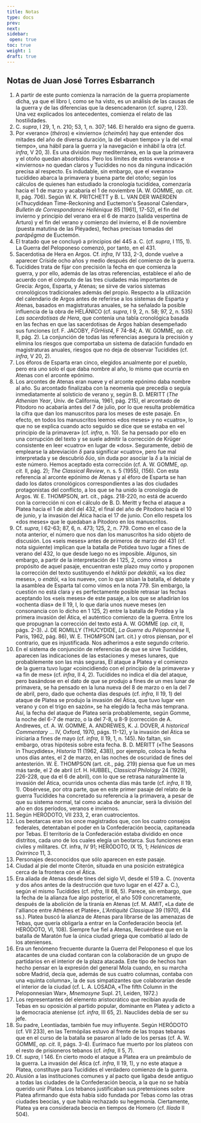 ```yaml
---
title: Notas
type: docs
prev:
next:
sidebar:
 open: true
toc: true
weight: 1
draft: true
---
```


## Notas de Juan José Torres Esbarranch

<!-- ḗ ṓ ỳ -->

1. A partir de este punto comienza la narración de la guerra propiamente dicha, ya que el libro I, como se ha visto, es un análisis de las causas de la guerra y de las diferencias que la desencadenaron (cf. *supra*, I 23). Una vez explicados los antecedentes, comienza el relato de las hostilidades.
2. C. *supra*, I 29, 1, n. 210; 53, 1, n. 307; 146. El heraldo era signo de guerra.
3. Por «verano» (*théros*) e «invierno» (*cheimṓn*) hay que entender dos mitades del año de diversa duración, la del «buen tiempo» y la del «mal tiempo», una hábil para la guerra y la navegación e inhábil la otra (cf. *infra*, V 20, 3). Es una división muy mediterránea, en la que la primavera y el otoño quedan absorbidos. Pero los límites de estos «veranos» e «inviernos» no quedan claros y Tucídides no nos da ninguna indicación precisa al respecto. Es indudable, sin embargo, que el «verano» tucídideo abarca la primavera y buena parte del otoño; según los cálculos de quienes han estudiado la cronología tucidídea, comenzaría hacia el 1 de marzo y acabaría el 1 de noviembre (A. W. GOMME, *op. cit.* II, pág. 706). Según W. K. PRITCHETT y B. L. VAN DER WAERDEN («Thucydidean Time-Reckoning and Euctemon's Seasonal Calendar», *Bulletin de Correspondance Hellénique* 85 [1961\], 17-52), el fin del invierno y principio del verano era el 6 de marzo (salida vespertina de Arturo) y el fin del verano y comienzo del invierno, el 8 de noviembre (puesta matutina de las Pléyades), fechas precisas tomadas del *parápēgma* de Euctemón.
4. El tratado que se concluyó a principios del 445 a. C. (cf. *supra*, I 115, 1). La Guerra del Peloponeso comenzó, por tanto, en el 431.
5. Sacerdotisa de Hera en Argos. Cf. *infra*, IV 133, 2-3, donde vuelve a aparecer Críside ocho años y medio después del comienzo de la guerra.
6. Tucídides trata de fijar con precisión la fecha en que comienza la guerra, y por ello, además de las otras referencias, establece el año de acuerdo con el cómputo de las tres ciudades más importantes de Grecia: Argos, Esparta, y Atenas; se sirve de varios sistemas cronológicos tradicionales además del propio. Respecto a la utilización del calendario de Argos antes de referirse a los sistemas de Esparta y Atenas, basados en magistraturas anuales, se ha señalado la posible influencia de la obra de HELÁNICO (cf. *supra*, I 9, 2, n. 58; 97, 2, n. 535) *Las sacerdotisas de Hera*, que contenía una tabla cronológica basada en las fechas en que las sacerdotisas de Argos habían desempeñado sus funciones (cf. F. JACOBY, *FGrHist4*, F 74-84; A. W. GOMME, *op. cit.* II, pág. 2). La conjunción de todas las referencias asegura la precisión y elimina los riesgos que comportaba un sistema de datación fundado en magistraturas anuales, riesgos que no deja de observar Tucídides (cf. *infra*, V 20, 2).
7. Los éforos de Esparta eran cinco, elegidos anualmente por el pueblo, pero era uno solo el que daba nombre al año, lo mismo que ocurría en Atenas con el arconte epónimo.
8. Los arcontes de Atenas eran nueve y el arconte epónimo daba nombre al año. Su arcontado finalizaba con la neomenia que precedía o seguía inmediatamente al solsticio de verano y, según B. D. MERITT (*The Athenian Year*, Univ. de California, 1961, pág. 215), el arcontado de Pitodoro no acabaría antes del 7 de julio, por lo que resulta problemática la cifra que dan los manuscritos para los meses de este pasaje. En efecto, en todos los manuscritos leemos «dos meses» y no «cuatro», lo que no se explica cuando acto seguido se dice que se estaba en «el principio de la primavera» (cf. *infra*, n. 10). Se ha pensado por ello en una corrupción del texto y se suele admitir la corrección de Krüger consistente en leer «cuatro» en lugar de «dos». Seguramente, debió de emplearse la abreviación *δ* para significar «cuatro», pero fue mal interpretada y se descubrió *δύο*, sin duda por asociar la *δ* a la inicial de este número. Hemos aceptado esta corrección (cf. A. W. GOMME, *op. cit.* II, pág. 2); *The Classical Review*, n. s. 5 (1955), (156). Con esta referencia al arconte epónimo de Atenas y al éforo de Esparta se han dado los datos cronológicos correspondientes a las dos ciudades protagonistas del conflicto, a los que se ha unido la cronología de Argos. W. E. THOMPSON, art. cit., págs. 218-220, no está de acuerdo con la corrección ni con el cálculo de B. D. Meritt y fecha el ataque a Platea hacia el 1 de abril del 432, el final del año de Pitodoro hacia el 10 de junio, y la invasión del Ática hacia el 17 de junio. Con ello respeta los «dos meses» que le quedaban a Pitodoro en los manuscritos.
9. Cf. *supra*, I 62-63; 87, 6, n. 473; 125, 2, n. 779. Como en el caso de la nota anterior, el número que nos dan los manuscritos ha sido objeto de discusión. Los «seis meses» antes de primeros de marzo del 431 (cf. nota siguiente) implican que la batalla de Potidea tuvo lugar a fines de verano del 432, lo que desde luego no es imposible. Algunos, sin embargo, a partir de la interpretación de I 125, 2, como vimos a propósito de aquel pasaje, encuentran este plazo muy corto y proponen la corrección del texto sustituyendo el *héktōi* por *dekátōi*, «a los diez meses», o *enátōi*, «a los nueve», con lo que sitúan la batalla, el debate y la asamblea de Esparta tal como vimos en la nota 779. Sin embargo, la cuestión no está clara y es perfectamente posible retrasar las fechas aceptando los «seis meses» de este pasaje, a los que se añadirían los «ochenta días» de II 19, I, lo que daría unos nueve meses (en consonancia con lo dicho en 1 125, 2) entre la batalla de Potidea y la primera invasión del Ática, el auténtico comienzo de la guerra. Entre los que propugnan la corrección del texto está A. W. GOMME (*op. cit*, II, págs. 2-3). J. DE ROMILLY (THUCYDIDE, *La Guerre du Péloponnèse* II, París, 1962, pág. 86), W. E. THOMPSON (art. cit.) y otros piensan, por el contrario, que es injustificada. Nos adherimos a este segundo criterio.
10. En el sistema de conjunción de referencias de que se sirve Tucídides, aparecen las indicaciones de las estaciones y meses lunares, que probablemente son las más seguras, El ataque a Platea y el comienzo de la guerra tuvo lugar «coincidiendo con el principio de la primavera» y «a fin de mes» (cf. *infra*, II 4, 2). Tucídides no indica el día del ataque, pero basándose en el dato de que se produjo a fines de un mes lunar de primavera, se ha pensado en la luna nueva del 8 de marzo o en la del 7 de abril, pero, dado que ochenta días después (cf. *infra*, II 19, 1) del ataque de Platea se produjo la invasión del Ática, que tuvo lugar «en verano y con el trigo en sazón», se ha elegido la fecha más temprana. Así, la fecha del ataque de Platea sería probablemente, según Gomme, la noche del 6-7 de marzo, o la del 7-8, u 8-9 (corrección de A. Andrewes, cf. A. W. GOMME, A. ANDREWES, K. J. DOVER, *A historical Commentary* ... IV, Oxford, 1970, págs. 11-12), y la invasión del Ática se iniciaría a fines de mayo (cf. *infra*, II 19, 1, n. 145). No faltan, sin embargo, otras hipótesis sobre esta fecha. B. D. MERITT («The Seasons in Thucydides», *Historia* 11 (1962, 438)), por ejemplo, coloca la fecha unos días antes, el 2 de marzo, en las noches de oscuridad de fines del antesterión. W. E. THOMPSON (art. cit., pág. 219) piensa que fue un mes más tarde, el 2 de abril (cf. H. HUBBEL, *Classical Philology* 24 (1929), 226-228, que da el 6 de abril), con lo que se retrasa naturalmente la invasión del Ática, ocurrida unos ochenta días más tarde (cf. *infra*, II 19, 1). Obsérvese, por otra parte, que en este primer pasaje del relato de la guerra Tucídides ha concretado su referencia a la primavera, a pesar de que su sistema normal, tal como acaba de anunciar, será la división del año en dos períodos, veranos e inviernos.
11. Según HERÓDOTO, VII 233, 2, eran cuatrocientos.
12. Los beotarcas eran los once magistrados que, con los cuatro consejos federales, detentaban el poder en la Confederación beocia, capitaneada por Tebas. El territorio de la Confederación estaba dividido en once distritos, cada uno de los cuales elegía un beotarca. Sus funciones eran civiles y militares. Cf. infra, IV 91; HERÓDOTO, IX 15, 1; *Helénicas de Oxirrinco* 11, 3.
13. Personajes desconocidos que sólo aparecen en este pasaje.
14. Ciudad al pie del monte Citerón, situada en una posición estratégica cerca de la frontera con el Ática.
15. Era aliada de Atenas desde tines del siglo VI, desde el 519 a. C. (noventa y dos años antes de la destrucción que tuvo lugar en el 427 a. C.), según el mismo Tucídides (cf. *infra*, III 68, 5). Parece, sin embargo, que la fecha de la alianza fue algo posterior, el año 509 concretamente, después de la abolición de la tiranía en Atenas (cf. M. AMIT, «La date de l'alliance entre Athénes et Platée», *L'Antiquité Classique* 39 (1970), 414 ss.). Platea buscó la alianza de Atenas para librarse de las amenazas de Tebas, que quería obligarla a entrar en la Confederación beocia (ef. HERÓDOTO, VI, 108). Siempre fue fiel a Atenas, Recuérdese que en la batalla de Maratón fue la única ciudad griega que combatió al lado de los atenienses.
16. Era un fenómeno frecuente durante la Guerra del Peloponeso el que los atacantes de una ciudad contaran con la colaboración de un grupo de partidarios en el interior de la plaza atacada. Este tipo de hechos han hecho pensar en la expresión del general Mola cuando, en su marcha sobre Madrid, decía que, además de sus cuatro columnas, contaba con una «quinta columna», la de sus simpatizantes que colaborarían desde el interior de la ciudad (cf. L. A. LOSADA, «The fifth Column in the Peloponnesian War», *Mnemosyne* Supl. 21, Leiden, 1972.)
17. Los representantes del elemento aristocrático que recibían ayuda de Tebas en su oposición al partido popular, dominante en Platea y adicto a la democracia ateniense (cf. *infra*, III 65, 2). Nauclides debía de ser su jefe.
18. Su padre, Leontíadas, también fue muy influyente. Según HERÓDOTO (cf. VII 233), en las Termópilas estuvo al frente de las tropas tebanas que en el curso de la batalla se pasaron al lado de los persas (cf. A. W. GOMME, *op. cit.* II, págs. 3-4). Eurímaco fue muerto por los plateos con el resto de prisioneros tebanos (cf. *infra*, II 5, 7).
19. Cf. *supra*, I 146. En cierto modo el ataque a Platea era un preámbulo de la guerra. La invasión del Ática (cf. *infra*, II 19, 1), y no este ataque a Platea, constituye para Tucídides el verdadero comienzo de la guerra.
20. Alusión a las instituciones comunes y al pacto que ligaba desde antiguo a todas las ciudades de la Confederación beocia, a la que no se había querido unir Platea. Los tebanos justificaban sus pretensiones sobre Platea afirmando que ésta había sido fundada por Tebas como las otras ciudades beocias, y que había rechazado su hegemonía. Ciertamente, Platea ya era considerada beocia en tiempos de Homero (cf. *Ilíada* II 504).